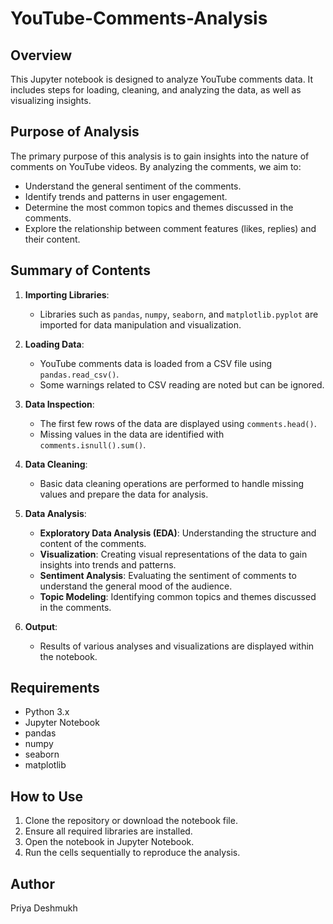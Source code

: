 # YouTube-Comments-Analysis

## Overview
This Jupyter notebook is designed to analyze YouTube comments data. It includes steps for loading, cleaning, and analyzing the data, as well as visualizing insights.

## Purpose of Analysis
The primary purpose of this analysis is to gain insights into the nature of comments on YouTube videos. By analyzing the comments, we aim to:
- Understand the general sentiment of the comments.
- Identify trends and patterns in user engagement.
- Determine the most common topics and themes discussed in the comments.
- Explore the relationship between comment features (likes, replies) and their content.

## Summary of Contents
1. **Importing Libraries**:
   - Libraries such as `pandas`, `numpy`, `seaborn`, and `matplotlib.pyplot` are imported for data manipulation and visualization.

2. **Loading Data**:
   - YouTube comments data is loaded from a CSV file using `pandas.read_csv()`.
   - Some warnings related to CSV reading are noted but can be ignored.

3. **Data Inspection**:
   - The first few rows of the data are displayed using `comments.head()`.
   - Missing values in the data are identified with `comments.isnull().sum()`.

4. **Data Cleaning**:
   - Basic data cleaning operations are performed to handle missing values and prepare the data for analysis.

5. **Data Analysis**:
   - **Exploratory Data Analysis (EDA)**: Understanding the structure and content of the comments.
   - **Visualization**: Creating visual representations of the data to gain insights into trends and patterns.
   - **Sentiment Analysis**: Evaluating the sentiment of comments to understand the general mood of the audience.
   - **Topic Modeling**: Identifying common topics and themes discussed in the comments.

6. **Output**:
   - Results of various analyses and visualizations are displayed within the notebook.

## Requirements
- Python 3.x
- Jupyter Notebook
- pandas
- numpy
- seaborn
- matplotlib

## How to Use
1. Clone the repository or download the notebook file.
2. Ensure all required libraries are installed.
3. Open the notebook in Jupyter Notebook.
4. Run the cells sequentially to reproduce the analysis.

## Author
Priya Deshmukh
